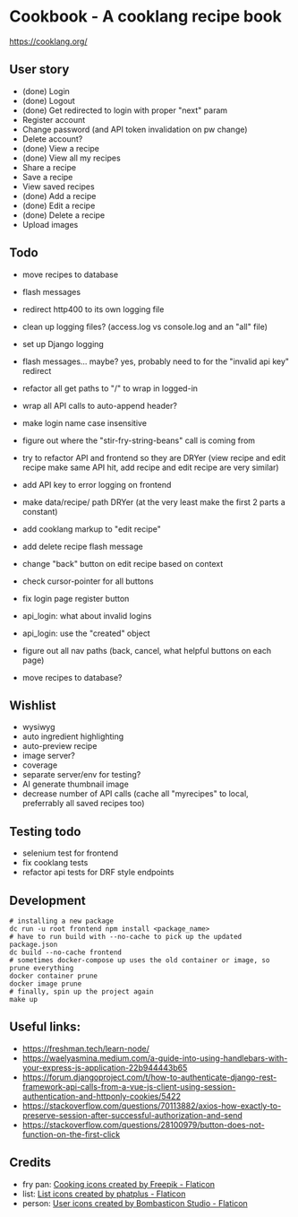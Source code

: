 # Cookbook - A cooklang recipe book

https://cooklang.org/

## User story
- (done) Login
- (done) Logout
- (done) Get redirected to login with proper "next" param
- Register account
- Change password (and API token invalidation on pw change)
- Delete account?
- (done) View a recipe
- (done) View all my recipes
- Share a recipe
- Save a recipe
- View saved recipes
- (done) Add a recipe
- (done) Edit a recipe
- (done) Delete a recipe
- Upload images

## Todo
- move recipes to database
- flash messages




- redirect http400 to its own logging file
- clean up logging files?  (access.log vs console.log and an "all" file)
- set up Django logging
- flash messages... maybe? yes, probably need to for the "invalid api key" redirect
- refactor all get paths to "/<regex>" to wrap in logged-in
- wrap all API calls to auto-append header?
- make login name case insensitive
- figure out where the "stir-fry-string-beans" call is coming from
- try to refactor API and frontend so they are DRYer (view recipe and edit recipe make same API hit, add recipe and edit recipe are very similar)
- add API key to error logging on frontend
- make data/recipe/ path DRYer (at the very least make the first 2 parts a constant)
- add cooklang markup to "edit recipe"
- add delete recipe flash message
- change "back" button on edit recipe based on context
- check cursor-pointer for all buttons
- fix login page register button
- api_login: what about invalid logins
- api_login: use the "created" object
- figure out all nav paths (back, cancel, what helpful buttons on each page)
- move recipes to database?

## Wishlist
- wysiwyg
- auto ingredient highlighting
- auto-preview recipe
- image server?
- coverage
- separate server/env for testing?
- AI generate thumbnail image
- decrease number of API calls (cache all "myrecipes" to local, preferrably all saved recipes too)

## Testing todo
- selenium test for frontend
- fix cooklang tests
- refactor api tests for DRF style endpoints

## Development
```
# installing a new package
dc run -u root frontend npm install <package_name>
# have to run build with --no-cache to pick up the updated package.json
dc build --no-cache frontend
# sometimes docker-compose up uses the old container or image, so prune everything
docker container prune
docker image prune
# finally, spin up the project again
make up
```

## Useful links:
- https://freshman.tech/learn-node/
- https://waelyasmina.medium.com/a-guide-into-using-handlebars-with-your-express-js-application-22b944443b65
- https://forum.djangoproject.com/t/how-to-authenticate-django-rest-framework-api-calls-from-a-vue-js-client-using-session-authentication-and-httponly-cookies/5422
- https://stackoverflow.com/questions/70113882/axios-how-exactly-to-preserve-session-after-successful-authorization-and-send
- https://stackoverflow.com/questions/28100979/button-does-not-function-on-the-first-click


## Credits
- fry pan: <a href="https://www.flaticon.com/free-icon/frying-pan_4329602" title="cooking icons">Cooking icons created by Freepik - Flaticon</a>
- list: <a href="https://www.flaticon.com/free-icons/list" title="list icons">List icons created by phatplus - Flaticon</a>
- person: <a href="https://www.flaticon.com/free-icons/user" title="user icons">User icons created by Bombasticon Studio - Flaticon</a>

